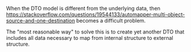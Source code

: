 ﻿When the DTO model is different from the underlying data, then https://stackoverflow.com/questions/19544133/automapper-multi-object-source-and-one-destination 
becomes a difficult problem.

The "most reasonable way" to solve this is to create yet another DTO that includes all data necessary to map from internal structure
to external structure.